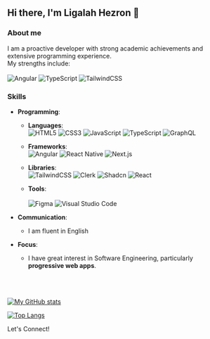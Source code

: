 ## Hi there, I'm Ligalah Hezron 👋 
### About me
I am a proactive developer with strong academic achievements and extensive programming experience. <br>
My strengths include: <br> <br>
![Angular](https://img.shields.io/badge/-Angular-DD0031?style=for-the-badge&logo=angular&logoColor=white)
![TypeScript](https://img.shields.io/badge/typescript-%23007ACC.svg?style=for-the-badge&logo=typescript&logoColor=white)
![TailwindCSS](https://img.shields.io/badge/tailwindcss-%2338B2AC.svg?style=for-the-badge&logo=tailwind-css&logoColor=white) 
<br>
### Skills

- **Programming**:
  - **Languages**: <br>
     ![HTML5](https://img.shields.io/badge/html5-%23E34F26.svg?style=for-the-badge&logo=html5&logoColor=white)
     ![CSS3](https://img.shields.io/badge/css3-%231572B6.svg?style=for-the-badge&logo=css3&logoColor=white) 
     ![JavaScript](https://img.shields.io/badge/javascript-%23323330.svg?style=for-the-badge&logo=javascript&logoColor=%23F7DF1E) 
     ![TypeScript](https://img.shields.io/badge/typescript-%23007ACC.svg?style=for-the-badge&logo=typescript&logoColor=white)
    ![GraphQL](https://img.shields.io/badge/-GraphQL-E10098?style=for-the-badge&logo=graphql&logoColor=white)
  - **Frameworks**: <br>
     ![Angular](https://img.shields.io/badge/-Angular-DD0031?style=for-the-badge&logo=angular&logoColor=white)
     ![React Native](https://img.shields.io/badge/-React_Native-61DAFB?style=for-the-badge&logo=react&logoColor=white)
     ![Next.js](https://img.shields.io/badge/-Next.js-000000?style=for-the-badge&logo=next.js&logoColor=white)


    
  - **Libraries**: <br>
     ![TailwindCSS](https://img.shields.io/badge/tailwindcss-%2338B2AC.svg?style=for-the-badge&logo=tailwind-css&logoColor=white)
     ![Clerk](https://img.shields.io/badge/-Clerk-3A0CA3?style=for-the-badge&logo=clerk&logoColor=white)
     ![Shadcn](https://img.shields.io/badge/-Shadcn-2E8B57?style=for-the-badge&logo=shadcn&logoColor=white)
     ![React](https://img.shields.io/badge/react-%2320232a.svg?style=for-the-badge&logo=react&logoColor=%2361DAFB)


  - **Tools**: <br>  
     ![Figma](https://img.shields.io/badge/figma-%23F24E1E.svg?style=for-the-badge&logo=figma&logoColor=white)
     ![Visual Studio Code](https://img.shields.io/badge/-Visual_Studio_Code-007ACC?style=for-the-badge&logo=visual-studio-code&logoColor=white)

 
- **Communication**:
   - I am fluent in English
   
- **Focus**:
   - I have great interest in Software Engineering, particularly <b>progressive web apps</b>. <br> <br> <br> <br>


[![My GitHub stats](https://github-readme-stats.vercel.app/api?username=ligalahhezronn&hide=issues&show_icons=true&theme=merko&hide_border=false&include_all_commits=true&count_private=true)](https://github.com/ligalahhezronn/github-readme-stats) <br>

[![Top Langs](https://github-readme-stats.vercel.app/api/top-langs/?username=ligalahhezronn&size_weight=0.5&count_weight=0.5&layout=compact&theme=merko)](https://github.com/ligalahhezronn/github-readme-stats)

Let's Connect!
